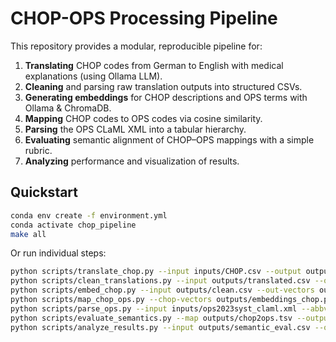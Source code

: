 # CHOP-OPS Processing Pipeline

This repository provides a modular, reproducible pipeline for:

1. **Translating** CHOP codes from German to English with medical explanations (using Ollama LLM).
2. **Cleaning** and parsing raw translation outputs into structured CSVs.
3. **Generating embeddings** for CHOP descriptions and OPS terms with Ollama & ChromaDB.
4. **Mapping** CHOP codes to OPS codes via cosine similarity.
5. **Parsing** the OPS CLaML XML into a tabular hierarchy.
6. **Evaluating** semantic alignment of CHOP–OPS mappings with a simple rubric.
7. **Analyzing** performance and visualization of results.

## Quickstart

```bash
conda env create -f environment.yml
conda activate chop_pipeline
make all
```

Or run individual steps:
```bash
python scripts/translate_chop.py --input inputs/CHOP.csv --output outputs/translated.csv
python scripts/clean_translations.py --input outputs/translated.csv --output outputs/clean.csv
python scripts/embed_chop.py --input outputs/clean.csv --out-vectors outputs/embeddings_chop.parquet --out-corpus outputs/embeddings_chop.txt --persist-dir db
python scripts/map_chop_ops.py --chop-vectors outputs/embeddings_chop.parquet --ops-vectors outputs/embeddings_ops.parquet --output outputs/chop2ops.tsv
python scripts/parse_ops.py --input inputs/ops2023syst_claml.xml --abbv inputs/OPS_ABBV.tsv --output outputs/ops_parsed.csv
python scripts/evaluate_semantics.py --map outputs/chop2ops.tsv --output outputs/semantic_eval.csv
python scripts/analyze_results.py --input outputs/semantic_eval.csv --output figures/
```
